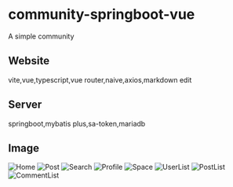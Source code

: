 # community-springboot-vue

A simple community

## Website

vite,vue,typescript,vue router,naive,axios,markdown edit

## Server

springboot,mybatis plus,sa-token,mariadb

## Image

![Home](https://user-images.githubusercontent.com/32991121/210692692-1e5bdb88-d92a-46a1-89b0-e723fc31c19a.png)
![Post](https://user-images.githubusercontent.com/32991121/210692777-9f7dc6d6-2620-4259-8776-527b6bcef71f.png)
![Search](https://user-images.githubusercontent.com/32991121/210692907-4042b049-cd2f-48fb-b7db-9028aa29aaef.png)
![Profile](https://user-images.githubusercontent.com/32991121/210692948-48ae2924-997e-4f29-8ba4-c5e7c6374de2.png)
![Space](https://user-images.githubusercontent.com/32991121/210693026-2d68bc61-a730-481b-82f5-8af68c594a04.png)
![UserList](https://user-images.githubusercontent.com/32991121/210693185-c4c33cd9-fd3d-420b-8e4a-0926b7644e4b.png)
![PostList](https://user-images.githubusercontent.com/32991121/210693242-d17faed8-0f7c-4165-97db-f997545f5717.png)
![CommentList](https://user-images.githubusercontent.com/32991121/210693268-35b8153b-37c1-4500-b694-ab8b6facd43a.png)

